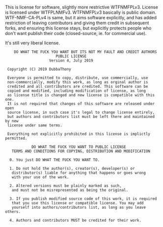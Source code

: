This is license for software, slightly more restrictive WTFNMFPLv3. License is licensed under WTFPLNMFv3.
WTFNMFPLv3 basically is public domain.
WTF-NMF-CA-PLv4 is same, but it aims software explicitly, and has added restriction of leaving contributors and giving them credit in subsequent forks, and ensuring this license stays, but explicitly protects people who don't want publish their code (closed-source, ie. for commercial use).

It's still very liberal license.

```
    DO WHAT THE FUCK YOU WANT BUT ITS NOT MY FAULT AND CREDIT AUTHORS
                       PUBLIC LICENSE
                    Version 4, July 2019

 Copyright (C) 2019 DubbaThony

 Everyone is permitted to copy, distribute, use commercially, use
 non-commercially, modify this work, as long as orginal author is
 credited and all contributors are credited. This software can be
 copied and modified, including modification of license, as long
 as license title is changed and new license is compatible with this one.
 It is not required that changes of this software are released under open
 source license, in such case it's legal to change license entirely,
 but authors and contributors list must be left there and maintained by new
 license under same terms.
 
 Everything not explicitly prohibited in this license is implictly permitted.
 
            DO WHAT THE FUCK YOU WANT TO PUBLIC LICENSE
   TERMS AND CONDITIONS FOR COPYING, DISTRIBUTION AND MODIFICATION

  0. You just DO WHAT THE FUCK YOU WANT TO.
  
  1. Do not hold the author(s), creator(s), developer(s) or
   distributor(s) liable for anything that happens or goes wrong
   with your use of the work.
   
  2. Altered versions must be plainly marked as such,
   and must not be misrepresented as being the original.
   
  3. If you publish modified source code of this work, it is required
   that you use this license or compatible license. You may add
   yourself into authors/contributors list, as long as you leave others.
  
  4. Authors and contributors MUST be credited for their work.

```
